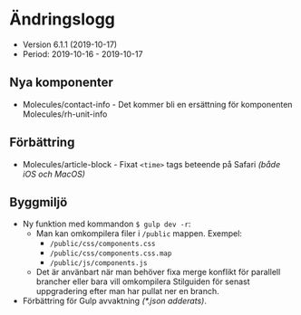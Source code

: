 # Ändringslogg
* Version 6.1.1 (2019-10-17)
* Period: 2019-10-16 - 2019-10-17

## Nya komponenter
* Molecules/contact-info - Det kommer bli en ersättning för komponenten Molecules/rh-unit-info

## Förbättring
* Molecules/article-block - Fixat `<time>` tags beteende på Safari _(både iOS och MacOS)_

## Byggmiljö
* Ny funktion med kommandon `$ gulp dev -r`:
    * Man kan omkompilera filer i `/public` mappen. Exempel:
        * `/public/css/components.css`
        * `/public/css/components.css.map`
        * `/public/js/components.js`
    * Det är använbart när man behöver fixa merge konflikt för parallell brancher eller bara vill omkompilera Stilguiden för senast uppgradering efter man har pullat ner en branch.
* Förbättring för Gulp avvaktning _(*.json adderats)_.